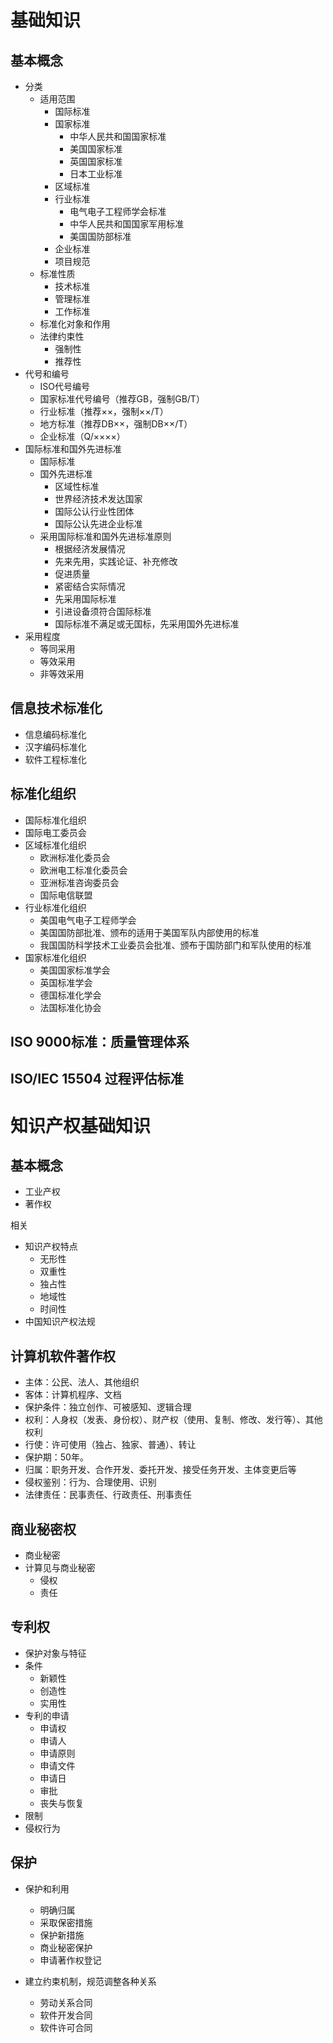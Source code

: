 # 基础知识
## 基本概念
- 分类
  - 适用范围
    - 国际标准
    - 国家标准
      - 中华人民共和国国家标准
      - 美国国家标准
      - 英国国家标准
      - 日本工业标准
    - 区域标准
    - 行业标准
      - 电气电子工程师学会标准
      - 中华人民共和国国家军用标准
      - 美国国防部标准
    - 企业标准
    - 项目规范
  - 标准性质
    - 技术标准
    - 管理标准
    - 工作标准
  - 标准化对象和作用
  - 法律约束性
    - 强制性
    - 推荐性
- 代号和编号
  - ISO代号编号
  - 国家标准代号编号（推荐GB，强制GB/T）
  - 行业标准（推荐××，强制××/T）
  - 地方标准（推荐DB××，强制DB××/T）
  - 企业标准（Q/××××）
- 国际标准和国外先进标准
  - 国际标准
  - 国外先进标准
    - 区域性标准
    - 世界经济技术发达国家
    - 国际公认行业性团体
    - 国际公认先进企业标准
  - 采用国际标准和国外先进标准原则
    - 根据经济发展情况
    - 先来先用，实践论证、补充修改
    - 促进质量
    - 紧密结合实际情况
    - 先采用国际标准
    - 引进设备须符合国际标准
    - 国际标准不满足或无国标，先采用国外先进标准
- 采用程度
  - 等同采用
  - 等效采用
  - 非等效采用

## 信息技术标准化
- 信息编码标准化
- 汉字编码标准化
- 软件工程标准化

## 标准化组织
- 国际标准化组织
- 国际电工委员会
- 区域标准化组织
  - 欧洲标准化委员会
  - 欧洲电工标准化委员会
  - 亚洲标准咨询委员会
  - 国际电信联盟
- 行业标准化组织
  - 美国电气电子工程师学会
  - 美国国防部批准、颁布的适用于美国军队内部使用的标准
  - 我国国防科学技术工业委员会批准、颁布于国防部门和军队使用的标准
- 国家标准化组织
  - 美国国家标准学会
  - 英国标准学会
  - 德国标准化学会
  - 法国标准化协会

## ISO 9000标准：质量管理体系
## ISO/IEC 15504 过程评估标准

# 知识产权基础知识
## 基本概念
+ 工业产权
+ 著作权

相关
+ 知识产权特点
  + 无形性
  + 双重性
  + 独占性
  + 地域性
  + 时间性
+ 中国知识产权法规

## 计算机软件著作权
- 主体：公民、法人、其他组织
- 客体：计算机程序、文档
- 保护条件：独立创作、可被感知、逻辑合理
- 权利：人身权（发表、身份权）、财产权（使用、复制、修改、发行等）、其他权利
- 行使：许可使用（独占、独家、普通）、转让
- 保护期：50年。
- 归属：职务开发、合作开发、委托开发、接受任务开发、主体变更后等
- 侵权鉴别：行为、合理使用、识别
- 法律责任：民事责任、行政责任、刑事责任

## 商业秘密权
- 商业秘密
- 计算见与商业秘密
  - 侵权
  - 责任

## 专利权
- 保护对象与特征
- 条件
  - 新颖性
  - 创造性
  - 实用性
- 专利的申请
  - 申请权
  - 申请人
  - 申请原则
  - 申请文件
  - 申请日
  - 审批
  - 丧失与恢复
- 限制
- 侵权行为

## 保护
- 保护和利用

  - 明确归属
  - 采取保密措施
  - 保护新措施
  - 商业秘密保护
  - 申请著作权登记
- 建立约束机制，规范调整各种关系
  - 劳动关系合同
  - 软件开发合同
  - 软件许可合同
